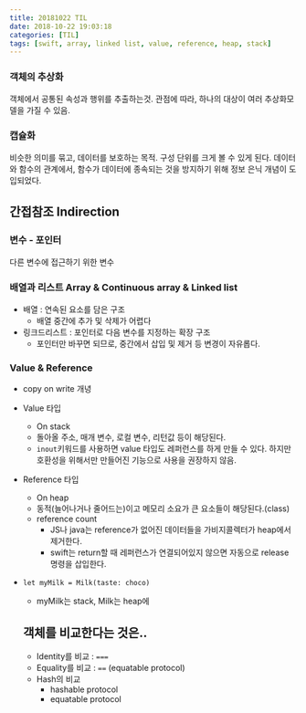 ```yaml
---
title: 20181022 TIL
date: 2018-10-22 19:03:18
categories: [TIL]
tags: [swift, array, linked list, value, reference, heap, stack]
---
```


### 객체의 추상화
객체에서 공통된 속성과 행위를 추출하는것. 관점에 따라, 하나의 대상이 여러 추상화모델을 가질 수 있음.

### 캡슐화
비슷한 의미를 묶고, 데이터를 보호하는 목적. 구성 단위를 크게 볼 수 있게 된다. 데이터와 함수의 관계에서, 함수가 데이터에 종속되는 것을 방지하기 위해 정보 은닉 개념이 도입되었다.

## 간접참조 Indirection

### 변수 - 포인터
다른 변수에 접근하기 위한 변수

### 배열과 리스트 Array & Continuous array & Linked list
- 배열 : 연속된 요소를 담은 구조
  - 배열 중간에 추가 및 삭제가 어렵다
- 링크드리스트 : 포인터로 다음 변수를 지정하는 확장 구조
  - 포인터만 바꾸면 되므로, 중간에서 삽입 및 제거 등 변경이 자유롭다.

### Value & Reference
- copy on write 개녕
- Value 타입
  - On stack
  - 돌아올 주소, 매개 변수, 로컬 변수, 리턴값 등이 해당된다.
  - `inout`키워드를 사용하면 value 타입도 레퍼런스를 하게 만들 수 있다. 하지만 호환성을 위해서만 만들어진 기능으로 사용을 권장하지 않음.
- Reference 타입
  - On heap
  - 동적(늘어나거나 줄어드는)이고 메모리 소요가 큰 요소들이 해당된다.(class)
  - reference count
    - JS나 java는 reference가 없어진 데이터들을 가비지콜렉터가 heap에서 제거한다.
    - swift는 return할 때 레퍼런스가 연결되어있지 않으면 자동으로 release 명령을 삽입한다.
- `let myMilk = Milk(taste: choco)`
  - myMilk는 stack, Milk는 heap에

  ## 객체를 비교한다는 것은..
  - Identity를 비교 : `===`
  - Equality를 비교 : `==` (equatable protocol)
  - Hash의 비교
    - hashable protocol
    - equatable protocol